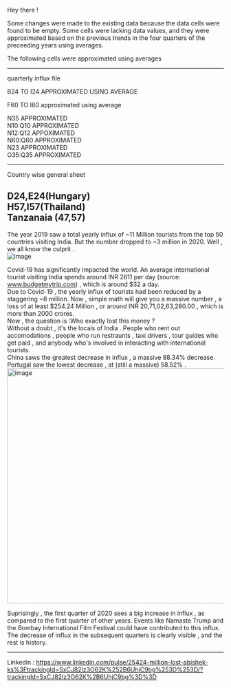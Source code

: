 Hey there !  


Some changes were made to the existing data because the data cells were found to be empty. Some cells were lacking data values, and they were approximated based on the previous trends in the four quarters of the preceeding years using averages.     

The following cells were approximated using averages

---------------------------------------------------   
quarterly influx file

B24 TO I24 APPROXIMATED USING AVERAGE  

F60 TO I60 approximated using average  

N35 APPROXIMATED   
N10:Q10 APPROXIMATED   
N12:Q12 APPOXIMATED   
N60:Q60 APPROXIMATED    
N23 APPROXIMATED    
O35:Q35 APPROXIMATED   

------------------------------------------------------   
Country wise general sheet    

D24,E24(Hungary)   
H57,I57(Thailand)    
Tanzanaia (47,57)   
------------------------------------------------------------   
The year 2019 saw a total yearly influx of ~11 Million tourists from the top 50 countries visiting India. But the number dropped to ~3 million in 2020. Well , we all know the culprit .  
![image](https://github.com/ABISHEK-KS/Indian_Tourism_Covid_Impact/assets/97246536/cd2b05d6-c021-4743-b9e3-40f4f30fe4b4)

Covid-19 has significantly impacted the world. An average international tourist visiting India spends around INR 2611 per day (source: www.budgetmytrip.com) , which is around $32 a day.  
Due to Covid-19 , the yearly influx of tourists had been reduced by a staggering ~8 million. Now , simple math will give you a massive number , a loss of at least $254.24 Million , or around INR 20,71,02,63,280.00 , which is more than 2000 crores.  
Now , the question is :Who exactly lost this money ?   
Without a doubt , it's the locals of India . People who rent out accomodations , people who run restraunts , taxi drivers , tour guides who get paid , and anybody who's involved in interacting with international tourists.   
China saws the greatest decrease in influx , a massive 88.34% decrease. Portugal saw the lowest decrease , at (still a massive) 58.52% .    
<img width="547" alt="image" src="https://github.com/ABISHEK-KS/Indian_Tourism_Covid_Impact/assets/97246536/d06a6cf5-a426-455b-85eb-c110b259ec31">  

Suprisingly , the first quarter of 2020 sees a big increase in influx , as compared to the first quarter of other years. Events like Namaste Trump and the Bombay International Film Festival could have contributed to this influx.   
The decrease of influx in the subsequent quarters is clearly visible , and the rest is history.   

--------------------------------------------------------  
Linkedin : https://www.linkedin.com/pulse/25424-million-lost-abishek-ks%3FtrackingId=SxCJ82lz3O62K%252B6UhjC9bg%253D%253D/?trackingId=SxCJ82lz3O62K%2B6UhjC9bg%3D%3D
